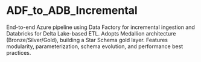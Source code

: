 # ADF_to_ADB_Incremental
End-to-end Azure pipeline using Data Factory for incremental ingestion and Databricks for Delta Lake-based ETL. Adopts Medallion architecture (Bronze/Silver/Gold), building a Star Schema gold layer. Features modularity, parameterization, schema evolution, and performance best practices.
